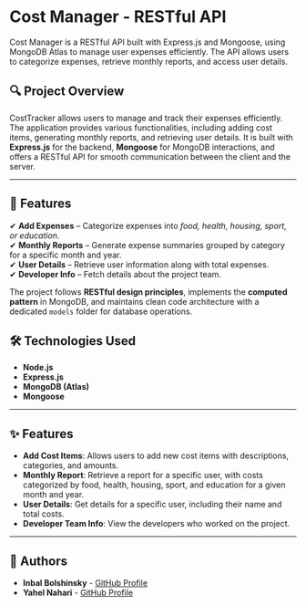 # Cost Manager - RESTful API

Cost Manager is a RESTful API built with Express.js and Mongoose, using MongoDB Atlas to manage user expenses efficiently.
The API allows users to categorize expenses, retrieve monthly reports, and access user details.


## 🔍 **Project Overview**
CostTracker allows users to manage and track their expenses efficiently. The application provides various functionalities, including adding cost items, generating monthly reports, and retrieving user details. It is built with **Express.js** for the backend, **Mongoose** for MongoDB interactions, and offers a RESTful API for smooth communication between the client and the server.

---

## 🚀 Features

✔ **Add Expenses** – Categorize expenses into *food, health, housing, sport, or education*.  
✔ **Monthly Reports** – Generate expense summaries grouped by category for a specific month and year.  
✔ **User Details** – Retrieve user information along with total expenses.  
✔ **Developer Info** – Fetch details about the project team.  

The project follows **RESTful design principles**, implements the **computed pattern** in MongoDB, and maintains clean code architecture with a dedicated `models` folder for database operations.

## 🛠 Technologies Used

- **Node.js**
- **Express.js**
- **MongoDB (Atlas)**
- **Mongoose**

---

## ✨ **Features**
+ **Add Cost Items**: Allows users to add new cost items with descriptions, categories, and amounts.
+ **Monthly Report**: Retrieve a report for a specific user, with costs categorized by food, health, housing, sport, and education for a given month and year.
+ **User Details**: Get details for a specific user, including their name and total costs.
+ **Developer Team Info**: View the developers who worked on the project.

---

## 👥 **Authors**
+ **Inbal Bolshinsky** - [GitHub Profile](https://github.com/InbalBolshinsky)
+ **Yahel Nahari** - [GitHub Profile](https://github.com/Yaheln)

